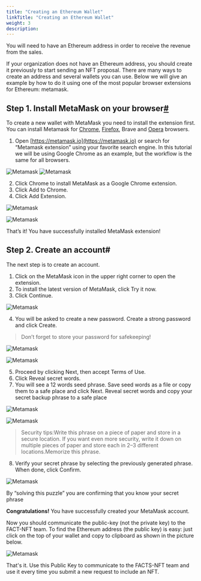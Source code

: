 ```yaml
---
title: "Creating an Ethereum Wallet"
linkTitle: "Creating an Ethereum Wallet"
weight: 3
description:
---
```


You will need to have an Ethereum address in order to receive the revenue from the sales.

If your organization does not have an Ethereum address, you should create it previously to start sending an NFT proposal. There are many ways to create an address and several wallets you can use. Below we will give an example by how to do it using one of the most popular browser extensions for Ethereum: metamask.

## Step 1. Install MetaMask on your browser[#](https://docs.matic.network/docs/develop/metamask/hello/#step-1-install-metamask-on-your-browser)

To create a new wallet with MetaMask you need to install the extension first. You can install Metamask for [Chrome](https://chrome.google.com/webstore/detail/nkbihfbeogaeaoehlefnkodbefgpgknn), [Firefox](https://addons.mozilla.org/en-US/firefox/addon/ether-metamask/), Brave and [Opera](https://addons.opera.com/en/extensions/details/metamask/) browsers.

1. Open [https://metamask.io](https://metamask.io) or search for “Metamask extension” using your favorite search engine.
In this tutorial we will be using Google Chrome as an example, but the workflow is the same for all browsers.

![Metamask](https://miro.medium.com/max/1492/1*JCvnTXS3Xu0X-RExle77LA.png "Metamask")
![Metamask](https://miro.medium.com/max/2768/1*yO33yG60Vzht6n9L4JcXeA.png "Metamask")

2. Click Chrome to install MetaMask as a Google Chrome extension.
3. Click Add to Chrome.
4. Click Add Extension.

![Metamask](https://miro.medium.com/max/2373/1*pGyNYTNmc_gZskdXH0enKQ.png "Metamask")

![Metamask](https://miro.medium.com/max/2251/1*ukli2LnKCQkMKT0TJFi5iQ.png "Metamask")

That’s it! You have successfully installed MetaMask extension!

## Step 2. Create an account#
The next step is to create an account.
1. Click on the MetaMask icon in the upper right corner to open the extension.
2. To install the latest version of MetaMask, click Try it now.
3. Click Continue.

![Metamask](https://miro.medium.com/max/1486/1*5hrpXhzgQYNQMV2GhQl4-Q.gif "Metamask")

4. You will be asked to create a new password. Create a strong password and click Create.
> Don’t forget to store your password for safekeeping!

![Metamask](https://miro.medium.com/max/1433/1*FZEkwKijuGmIXMLfEHwtgg.png "Metamask")

![Metamask](https://miro.medium.com/max/1488/1*GY-dCrx6d2nXdJVT4g_STg.png "Metamask")

5. Proceed by clicking Next, then accept Terms of Use.
6. Click Reveal secret words.
7. You will see a 12 words seed phrase. Save seed words as a file or copy them to a safe place and click Next.
Reveal secret words and copy your secret backup phrase to a safe place

![Metamask](https://miro.medium.com/max/1499/1*3Q9CtffF4SrXNpcjoEiPWw.png "Metamask")

![Metamask](https://miro.medium.com/max/1500/1*ZVGYYeUAhvWP3vx0MLyJvg.png "Metamask")

> Security tips:Write this phrase on a piece of paper and store in a secure location. If you want even more security, write it down on multiple pieces of paper and store each in 2–3 different locations.Memorize this phrase.

8. Verify your secret phrase by selecting the previously generated phrase. When done, click Confirm.

![Metamask](https://miro.medium.com/max/636/1*n6mJR5csvbgsBK-hcx6nBQ.gif "Metamask")

By “solving this puzzle” you are confirming that you know your secret phrase

**Congratulations!** You have successfully created your MetaMask account.

Now you should communicate the public-key (not the private key) to the FACT-NFT team. To find the Ethereum address (the public key) is easy: just click on the top of your wallet and copy to clipboard as shown in the picture below.

![Metamask](https://files.gitbook.com/v0/b/gitbook-28427.appspot.com/o/assets%2F-MWUnnOcsVFqpu7xGJfk%2F-MWj3nolJkEwQ3fpoUec%2F-MWj6L5qVhWrXqdkNioI%2FScreenshot%202021-03-26%20at%2016.17.53.png?alt=media&token=c5a03459-1703-488e-bbd7-7925919a6f47 "Metamask")

That's it. Use this Public Key to communicate to the FACTS-NFT team and use it every time you submit a new request to include an NFT.
